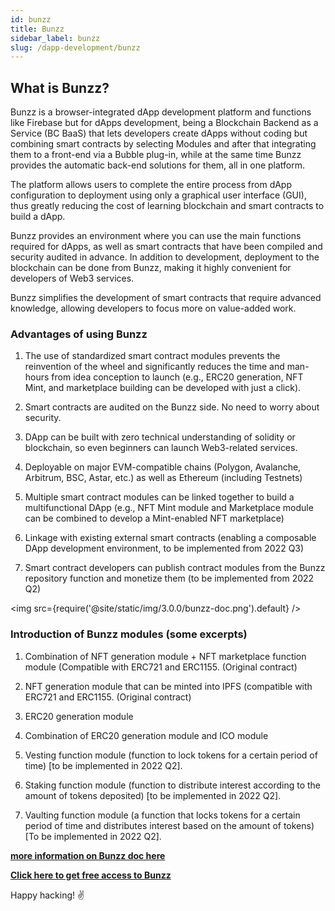 ```yaml
---
id: bunzz
title: Bunzz
sidebar_label: bunzz
slug: /dapp-development/bunzz
---
```


## What is Bunzz?

Bunzz is a browser-integrated dApp development platform and functions like Firebase but for dApps
development, being a Blockchain Backend as a Service (BC BaaS) that lets developers create
dApps without coding but combining smart contracts by selecting Modules and after that integrating them to a front-end via a Bubble plug-in, while at the same time Bunzz provides the
automatic back-end solutions for them, all in one platform.

The platform allows users to complete the entire process from dApp configuration to deployment
using only a graphical user interface (GUI), thus greatly reducing the cost of learning blockchain
and smart contracts to build a dApp.

Bunzz provides an environment where you can use the main functions required for dApps, as well as
smart contracts that have been compiled and security audited in advance. In addition to development, deployment to the blockchain can be done from Bunzz, making it highly convenient for developers of Web3 services.

Bunzz simplifies the development of smart contracts that require advanced knowledge, allowing
developers to focus more on value-added work.

### Advantages of using Bunzz

1. The use of standardized smart contract modules prevents the reinvention of the wheel
   and significantly reduces the time and man-hours from idea conception to launch (e.g.,
   ERC20 generation, NFT Mint, and marketplace building can be developed with just a
   click).

2. Smart contracts are audited on the Bunzz side. No need to worry about security.

3. DApp can be built with zero technical understanding of solidity or blockchain, so even
   beginners can launch Web3-related services.

4. Deployable on major EVM-compatible chains (Polygon, Avalanche, Arbitrum, BSC,
   Astar, etc.) as well as Ethereum (including Testnets)

5. Multiple smart contract modules can be linked together to build a multifunctional DApp
   (e.g., NFT Mint module and Marketplace module can be combined to develop a
   Mint-enabled NFT marketplace)

6. Linkage with existing external smart contracts (enabling a composable DApp
   development environment, to be implemented from 2022 Q3)

7. Smart contract developers can publish contract modules from the Bunzz repository
   function and monetize them (to be implemented from 2022 Q2)

<img src={require('@site/static/img/3.0.0/bunzz-doc.png').default} />

### Introduction of Bunzz modules (some excerpts)

1. Combination of NFT generation module + NFT marketplace function module
   (Compatible with ERC721 and ERC1155. (Original contract)

2. NFT generation module that can be minted into IPFS (compatible with ERC721 and
   ERC1155. (Original contract)

3. ERC20 generation module

4. Combination of ERC20 generation module and ICO module

5. Vesting function module (function to lock tokens for a certain period of time) [to be
   implemented in 2022 Q2].

6. Staking function module (function to distribute interest according to the amount of tokens
   deposited) [to be implemented in 2022 Q2].

7. Vaulting function module (a function that locks tokens for a certain period of time and
   distributes interest based on the amount of tokens) [To be implemented in 2022 Q2].

[**more information on Bunzz doc here**](https://docs.bunzz.dev/product-docs/introduction/what-is-bunzz)

[**Click here to get free access to Bunzz**](http://www.bunzz.dev/)

Happy hacking! :v:
